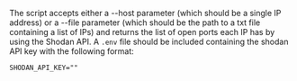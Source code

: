 The script accepts either a --host parameter (which should be a single IP address) or a --file parameter (which should be the path to a txt file containing a list of IPs) and returns the list of open ports each IP has by using the Shodan API.
A `.env` file should be included containing the shodan API key with the following format: 

```
SHODAN_API_KEY=""
```
